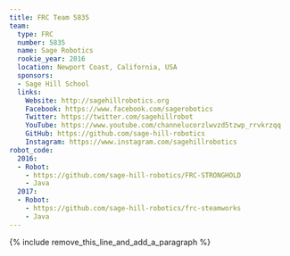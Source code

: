 ```yaml
---
title: FRC Team 5835
team:
  type: FRC
  number: 5835
  name: Sage Robotics
  rookie_year: 2016
  location: Newport Coast, California, USA
  sponsors:
  - Sage Hill School
  links:
    Website: http://sagehillrobotics.org
    Facebook: https://www.facebook.com/sagerobotics
    Twitter: https://twitter.com/sagehillrobot
    YouTube: https://www.youtube.com/channelucorzlwvzd5tzwp_rrvkrzqq
    GitHub: https://github.com/sage-hill-robotics
    Instagram: https://www.instagram.com/sagehillrobotics
robot_code:
  2016:
  - Robot:
    - https://github.com/sage-hill-robotics/FRC-STRONGHOLD
    - Java
  2017:
  - Robot:
    - https://github.com/sage-hill-robotics/frc-steamworks
    - Java
---
```


{% include remove_this_line_and_add_a_paragraph %}